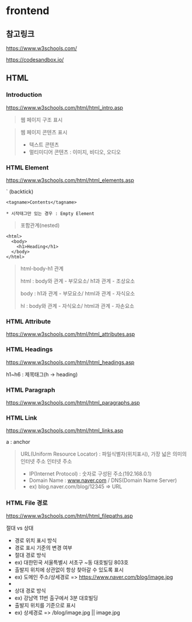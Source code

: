 # frontend

## 참고링크

https://www.w3schools.com/

https://codesandbox.io/

## HTML

### Introduction

https://www.w3schools.com/html/html_intro.asp

> 웹 페이지 구조 표시

> 웹 페이지 콘텐츠 표시
> - 텍스트 콘텐츠
> - 멀티미디어 콘텐츠 : 이미지, 비디오, 오디오

### HTML Element

https://www.w3schools.com/html/html_elements.asp

` (backtick)
```
<tagname>Contents</tagname>

* 시작태그만 있는 경우 : Empty Element
```

> 포함관계(nested)
```
<html>
  <body>
    <h1>Heading</h1>
  </body>
</html>
```

> html-body-h1 관계
> 
> html : body와 관계 - 부모요소/ h1과 관계 - 조상요소
> 
> body : h1과 관계 - 부모요소/ html과 관계 - 자식요소
> 
> hl : body와 관계 - 자식요소/ html과 관계 - 자손요소


### HTML Attribute

https://www.w3schools.com/html/html_attributes.asp

### HTML Headings

https://www.w3schools.com/html/html_headings.asp

h1~h6 : 제목태그(h -> heading)

### HTML Paragraph

https://www.w3schools.com/html/html_paragraphs.asp

### HTML Link

https://www.w3schools.com/html/html_links.asp

a : anchor 

> URL(Uniform Resource Locator) : 파일식별자(위치표시), 가장 넓은 의미의 인터넷 주소 
> 인터넷 주소 
> - IP(Internet Protocol) : 숫자로 구성된 주소(192.168.0.1)
> - Domain Name : www.naver.com / DNS(Domain Name Server)
> - ex) blog.naver.com/blog/12345 => URL

### HTML File 경로

https://www.w3schools.com/html/html_filepaths.asp

절대 vs 상대
- 경로 위치 표시 방식
- 경로 표시 기준의 변경 여부
- 절대 경로 방식
- ex) 대한민국 서울특별시 서초구 ~동 대호빌딩 803호 
- 출발지 위치에 상관없이 항상 찾아갈 수 있도록 표시
- ex) 도메인 주소/상세경로 => https://www.naver.com/blog/image.jpg
- 
- 상대 경로 방식
- ex) 강남역 11번 출구에서 3분 대호빌딩 
- 출발지 위치를 기준으로 표시
- ex) 상세경로 => /blog/image.jpg  ||  image.jpg


